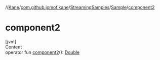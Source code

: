 //[Kane](../../../index.md)/[com.github.jomof.kane](../../index.md)/[StreamingSamples](../index.md)/[Sample](index.md)/[component2](component2.md)



# component2  
[jvm]  
Content  
operator fun [component2](component2.md)(): [Double](https://kotlinlang.org/api/latest/jvm/stdlib/kotlin/-double/index.html)  



